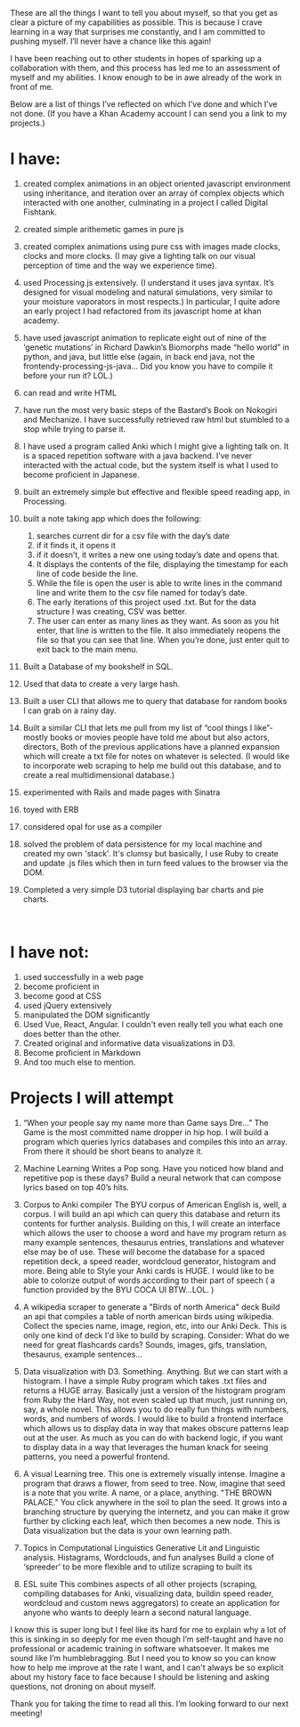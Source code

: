 
These are all the things I want to tell you about myself, so that you get as clear a picture of my capabilities as possible. This is because I crave learning in a way that surprises me constantly, and I am committed to pushing myself. I’ll never have a chance like this again!

I have been reaching out to other students in hopes of sparking up a collaboration with them, and this process has led me to an assessment of myself and my abilities. I know enough to be in awe already of the work in front of me. 

Below are a list of things I’ve reflected on which I’ve done and which I’ve not done.
(If you have a Khan Academy account I can send you a link to my projects.)

# I have:

1. created complex animations in an object oriented javascript environment using inheritance, and iteration over an array of complex objects which interacted with one another, culminating in a project I called Digital Fishtank.
1. created simple arithemetic games in pure js
1. created complex animations using pure css with images
made clocks, clocks and more clocks. (I may give a lighting talk on our visual perception of time and the way we experience time).
1. used Processing.js extensively. (I understand it uses java syntax. It’s designed for visual modeling and natural simulations, very similar to your moisture vaporators in most respects.) In particular, I quite adore an early project I had refactored from its javascript home at khan academy.
1. have used javascript animation to replicate eight out of nine of the ‘genetic mutations’ in Richard Dawkin’s Biomorphs
made “hello world” in python, and java, but little else (again, in back end java, not the frontendy-processing-js-java… Did you know you have to compile it before your run it? LOL.)
1. can read and write HTML
1. have run the most very basic steps of the Bastard’s Book on Nokogiri and Mechanize. I have successfully retrieved raw html but stumbled to a stop while trying to parse it.
1. I have used a program called Anki which I might give a lighting talk on. It is a spaced repetition software with a java backend. I’ve never interacted with the actual code, but the system itself is what I used to become proficient in Japanese.
1. built an extremely simple but effective and flexible speed reading app, in Processing.

1. built a note taking app which does the following:
	1. searches current dir for a csv file with the day’s date
	2. if it finds it, it opens it
	2. if it doesn’t, it writes a new one using today’s date and opens that.
	3. It displays the contents of the file, displaying the timestamp for each line of code beside the line.
	4. While the file is open the user is able to write lines in the command line and write them to the csv file named for today’s date.
	5. The early iterations of this project used .txt. But for the data structure I was creating, CSV was better.
	6. The user can enter as many lines as they want. As soon as you hit enter, that line is written to the file. It also immediately reopens the file so that you can see that line. When you’re done, just enter quit to exit back to the main menu.

1. Built a Database of my bookshelf in SQL.
1. Used that data to create a very large hash.
1. Built a user CLI that allows me to query that database for random books I can grab on a rainy day.
1. Built a similar CLI that lets me pull from my list of “cool things I like”- mostly books or movies people have told me about but also actors, directors,
Both of the previous applications have a planned expansion which will create a txt file for notes on whatever is selected. (I would like to incorporate web scraping to help me build out this database, and to create a real multidimensional database.)
1. experimented with Rails and made pages with Sinatra
1. toyed with ERB
1. considered opal for use as a compiler
1. solved the problem of data persistence for my local machine and created my own 'stack'. It's clumsy but basically, I use Ruby to create and update .js files which then in turn feed values to the browser via the DOM.
1. Completed a very simple D3 tutorial displaying bar charts and pie charts.

 

# I have not:

1. used <canvas> successfully in a web page
1. become proficient in <HTML>
1. become good at CSS
1. used jQuery extensively
1. manipulated the DOM significantly
1. Used Vue, React, Angular. I couldn't even really tell you what each one does better than the other.
1. Created original and informative data visualizations in D3.
1. Become proficient in Markdown
1. And too much else to mention.


# Projects I will attempt
1. “When your people say my name more than Game says Dre…”
	The Game is the most committed name dropper in hip hop. I will build a program which queries lyrics databases and compiles this into an array. From there it should be short beans to analyze it.


1. Machine Learning Writes a Pop song.
	Have you noticed how bland and repetitive pop is these days? Build a neural network that can compose lyrics based on top 40’s hits.


1. Corpus to Anki compiler
	The BYU corpus of American English is, well, a corpus. I will build an api which can query this database and return its contents for further analysis. Building on this, I will create an interface which allows the user to choose a word and have my program return as many example sentences, thesaurus entries, translations and whatever else may be of use. These will become the database for a spaced repetition deck, a speed reader, wordcloud generator, histogram and more. Being able to Style your Anki cards is HUGE. I would like to be able to colorize output of words according to their part of speech ( a function provided by the BYU COCA UI BTW...LOL. )


1. A wikipedia scraper to generate a "Birds of north America" deck
	Build an api that compiles a table of north american birds using wikipedia. Collect the species name, image, region, etc, into our Anki Deck. This is only one kind of deck I'd like to build by scraping. Consider: What do we need for great flashcards cards? Sounds, images, gifs, translation, thesaurus, example sentences…

1. Data visualization with D3. Something. Anything.
	But we can start with a histogram. I have a simple Ruby program which takes .txt files and returns a HUGE array. Basically just a version of the histogram program from Ruby the Hard Way, not even scaled up that much, just running on, say, a whole novel. This allows you to do really fun things with numbers, words, and numbers of words. I would like to build a frontend interface which allows us to display data in way that makes obscure patterns leap out at the user. As much as you can do with backend logic, if you want to display data in a way that leverages the human knack for seeing patterns, you need a powerful frontend.

1. A visual Learning tree.
	This one is extremely visually intense. Imagine a program that draws a flower, from seed to tree. Now, imagine that seed is a note that you write. A name, or a place, anything. "THE BROWN PALACE." You click anywhere in the soil to plan the seed. It grows into a branching structure by querying the internetz, and you can make it grow further by clicking each leaf, which then becomes a new node. This is Data visualization but the data is your own learning path.

1. Topics in Computational Linguistics
	Generative Lit and Linguistic analysis.
 	Histagrams, Wordclouds, and fun analyses
	Build a clone of ‘spreeder’ to be more flexible and to utilize scraping to built its

1. ESL suite
	This combines aspects of all other projects (scraping, compiling databases for Anki, visualizing data, buildin speed reader, wordcloud and custom news aggregators) to create an application for anyone who wants to deeply learn a second natural language.

I know this is super long but I feel like its hard for me to explain why a lot of this is sinking in so deeply for me even though I’m self-taught and have no professional or academic training in software whatsoever. It makes me sound like I’m humblebragging. But I need you to know so you can know how to help me improve at the rate I want, and I can't always be so explicit about my history face to face because I should be listening and asking questions, not droning on about myself.

Thank you for taking the time to read all this. I’m looking forward to our next meeting!
